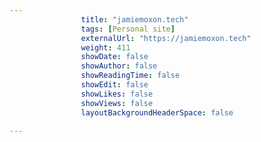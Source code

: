---
                title: "jamiemoxon.tech"
                tags: [Personal site]
                externalUrl: "https://jamiemoxon.tech"
                weight: 411
                showDate: false
                showAuthor: false
                showReadingTime: false
                showEdit: false
                showLikes: false
                showViews: false
                layoutBackgroundHeaderSpace: false
                ---
